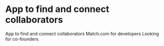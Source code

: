 # App to find and connect collaborators

App to find and connect collaborators 
Match.com for developers
Looking for co-founders

